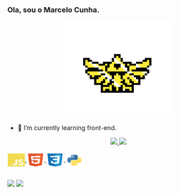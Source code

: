 ### Ola, sou o Marcelo Cunha.

<div align="center">
  <img align="center" alt="Triforce" height="220" width="250" src="https://github.com/Marcelo-Cunha560/Marcelo-Cunha560/blob/main/pngwing.com%20(1).png?raw=true">
</div>

- 🌱 I’m currently learning front-end.

<div align="center">
  <a href="https://github.com/Marcelo-Cunha560">
  <img height="150em" src="https://github-readme-stats.vercel.app/api?username=Marcelo-Cunha560&show_icons=true&theme=dracula&include_all_commits=true&count_private=true"/>
  <img height="150em" src="https://github-readme-stats.vercel.app/api/top-langs/?username=Marcelo-Cunha560&layout=compact&langs_count=7&theme=dracula"/>
</div>

<div style="display: inline_block"><br>
  <img align="center" alt="Marc-Js" height="30" width="40" src="https://raw.githubusercontent.com/devicons/devicon/master/icons/javascript/javascript-plain.svg">
  <img align="center" alt="MArc-HTML" height="30" width="40" src="https://raw.githubusercontent.com/devicons/devicon/master/icons/html5/html5-original.svg">
  <img align="center" alt="MArc-CSS" height="30" width="40" src="https://raw.githubusercontent.com/devicons/devicon/master/icons/css3/css3-original.svg">
  <img align="center" alt="MArc-Python" height="30" width="40" src="https://raw.githubusercontent.com/devicons/devicon/master/icons/python/python-original.svg">
</div>

##

<div>
  <a href ="mailto:matheusluc22@gmail.com"><img src="https://img.shields.io/badge/-Gmail-%23333?style=for-the-badge&logo=gmail&logoColor=white" target="_blank"></a>
  <a href="https://www.linkedin.com/in/marcelo-matheus-cunha-lucas-7b953911a/" target="_blank"><img src="https://img.shields.io/badge/-LinkedIn-%230077B5?style=for-the-badge&logo=linkedin&logoColor=white"></a> 
</div>
